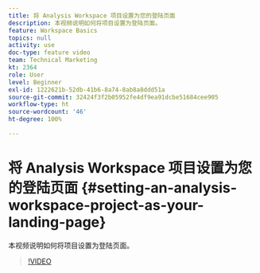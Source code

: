 ```yaml
---
title: 将 Analysis Workspace 项目设置为您的登陆页面
description: 本视频说明如何将项目设置为登陆页面。
feature: Workspace Basics
topics: null
activity: use
doc-type: feature video
team: Technical Marketing
kt: 2364
role: User
level: Beginner
exl-id: 1222621b-52db-41b6-8a74-8ab8a8ddd51a
source-git-commit: 32424f3f2b05952fe4df9ea91dcbe51684cee905
workflow-type: ht
source-wordcount: '46'
ht-degree: 100%

---
```


# 将 Analysis Workspace 项目设置为您的登陆页面 {#setting-an-analysis-workspace-project-as-your-landing-page}

本视频说明如何将项目设置为登陆页面。

>[!VIDEO](https://video.tv.adobe.com/v/25460/?quality=12)
